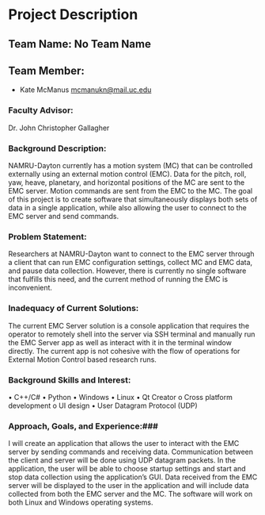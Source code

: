 # Project Description

## Team Name: No Team Name

## Team Member:
 * Kate McManus mcmanukn@mail.uc.edu

### Faculty Advisor:
Dr. John Christopher Gallagher

### Background Description:
NAMRU-Dayton currently has a motion system (MC) that can be controlled externally using an external motion control (EMC). Data for the pitch, roll, yaw, heave, planetary, and horizontal positions of the MC are sent to the EMC server. Motion commands are sent from the EMC to the MC. The goal of this project is to create software that simultaneously displays both sets of data in a single application, while also allowing the user to connect to the EMC server and send commands. 

### Problem Statement:
Researchers at NAMRU-Dayton want to connect to the EMC server through a client that can run EMC configuration settings, collect MC and EMC data, and pause data collection. However, there is currently no single software that fulfills this need, and the current method of running the EMC is inconvenient.

### Inadequacy of Current Solutions:
The current EMC Server solution is a console application that requires the operator to remotely shell into the server via SSH terminal and manually run the EMC Server app as well as interact with it in the terminal window directly. The current app is not cohesive with the flow of operations for External Motion Control based research runs.

### Background Skills and Interest:
•	C++/C#
•	Python
•	Windows
•	Linux
•	Qt Creator 
o	Cross platform development 
o	UI design
•	User Datagram Protocol (UDP)

### Approach, Goals, and Experience:###
I will create an application that allows the user to interact with the EMC server by sending commands and receiving data. Communication between the client and server will be done using UDP datagram packets. In the application, the user will be able to choose startup settings and start and stop data collection using the application’s GUI. Data received from the EMC server will be displayed to the user in the application and will include data collected from both the EMC server and the MC. The software will work on both Linux and Windows operating systems.
